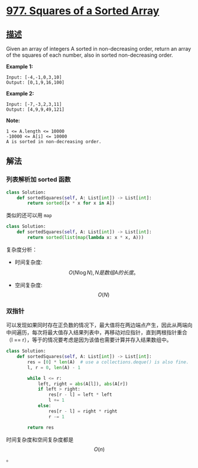 # [977. Squares of a Sorted Array](https://leetcode.com/problems/squares-of-a-sorted-array/)

## [描述](https://leetcode.com/problems/squares-of-a-sorted-array/)

Given an array of integers A sorted in non-decreasing order, return an array of the squares of each number, also in sorted non-decreasing order.

**Example 1:**

```text
Input: [-4,-1,0,3,10]
Output: [0,1,9,16,100]
```

**Example 2:**

```text
Input: [-7,-3,2,3,11]
Output: [4,9,9,49,121]
```

**Note:**

```text
1 <= A.length <= 10000
-10000 <= A[i] <= 10000
A is sorted in non-decreasing order.
```

## 解法

### 列表解析加 sorted 函数

```python
class Solution:
    def sortedSquares(self, A: List[int]) -> List[int]:
        return sorted([x * x for x in A])
```

类似的还可以用 `map`

```python
class Solution:
    def sortedSquares(self, A: List[int]) -> List[int]:
        return sorted(list(map(lambda x: x * x, A)))
```

复杂度分析：

- 时间复杂度: $$O(N \log N), N 是数组 A 的长度。$$

- 空间复杂度: $$O(N)$$

### 双指针

可以发现如果同时存在正负数的情况下，最大值将在两边端点产生，因此从两端向中间遍历，每次将最大值存入结果列表中，再移动对应指针，直到两根指针重合（l == r），等于的情况要考虑是因为该值也需要计算并存入结果数组中。

```python
class Solution:
    def sortedSquares(self, A: List[int]) -> List[int]:
        res = [0] * len(A)  # use a collections.deque() is also fine.
        l, r = 0, len(A) - 1

        while l <= r:
            left, right = abs(A[l]), abs(A[r])
            if left > right:
                res[r - l] = left * left
                l += 1
            else:
                res[r - l] = right * right
                r -= 1

        return res
```

时间复杂度和空间复杂度都是 $$O(n)$$。